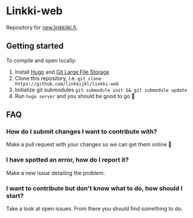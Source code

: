 # Linkki-web

Repository for [new.linkkijkl.fi](https://new.linkkijkl.fi).

## Getting started

To compile and open locally:
1. Install [Hugo](https://gohugo.io/) and [Git Large File Storage](https://git-lfs.com)
2. Clone this repository, i.e. `git clone https://github.com/linkkijkl/linkki-web`
3. Initialize git submodules `git submodule init && git submodule update`
4. Run `hugo server` and you should be good to go 🎉

## FAQ

### How do I submit changes I want to contribute with?

Make a pull request with your changes so we can get them online 🙂

### I have spotted an error, how do I report it?

Make a new issue detailing the problem.

### I want to contribute but don't know what to do, how should I start?

Take a look at open issues. From there you should find something to do.
